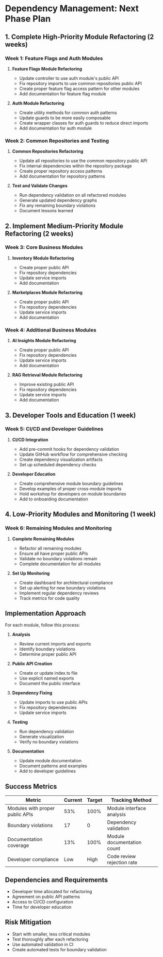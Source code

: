 # Dependency Management: Next Phase Plan

## 1. Complete High-Priority Module Refactoring (2 weeks)

### Week 1: Feature Flags and Auth Modules

1. **Feature Flags Module Refactoring**
   - Update controller to use auth module's public API
   - Fix repository imports to use common repositories public API
   - Create proper feature flag access pattern for other modules
   - Add documentation for feature flag module

2. **Auth Module Refactoring**
   - Create utility methods for common auth patterns
   - Update guards to be more easily composable
   - Create wrapper classes for auth guards to reduce direct imports
   - Add documentation for auth module

### Week 2: Common Repositories and Testing

1. **Common Repositories Refactoring**
   - Update all repositories to use the common repository public API
   - Fix internal dependencies within the repository package
   - Create proper repository access patterns
   - Add documentation for repository patterns

2. **Test and Validate Changes**
   - Run dependency validation on all refactored modules
   - Generate updated dependency graphs
   - Fix any remaining boundary violations
   - Document lessons learned

## 2. Implement Medium-Priority Module Refactoring (2 weeks)

### Week 3: Core Business Modules

1. **Inventory Module Refactoring**
   - Create proper public API
   - Fix repository dependencies
   - Update service imports
   - Add documentation

2. **Marketplaces Module Refactoring**
   - Create proper public API
   - Fix repository dependencies
   - Update service imports
   - Add documentation

### Week 4: Additional Business Modules

1. **AI Insights Module Refactoring**
   - Create proper public API
   - Fix repository dependencies
   - Update service imports
   - Add documentation

2. **RAG Retrieval Module Refactoring**
   - Improve existing public API
   - Fix repository dependencies
   - Update service imports
   - Add documentation

## 3. Developer Tools and Education (1 week)

### Week 5: CI/CD and Developer Guidelines

1. **CI/CD Integration**
   - Add pre-commit hooks for dependency validation
   - Update GitHub workflow for comprehensive checking
   - Create dependency visualization artifacts
   - Set up scheduled dependency checks

2. **Developer Education**
   - Create comprehensive module boundary guidelines
   - Develop examples of proper cross-module imports
   - Hold workshop for developers on module boundaries
   - Add to onboarding documentation

## 4. Low-Priority Modules and Monitoring (1 week)

### Week 6: Remaining Modules and Monitoring

1. **Complete Remaining Modules**
   - Refactor all remaining modules
   - Ensure all have proper public APIs
   - Validate no boundary violations remain
   - Complete documentation for all modules

2. **Set Up Monitoring**
   - Create dashboard for architectural compliance
   - Set up alerting for new boundary violations
   - Implement regular dependency reviews
   - Track metrics for code quality

## Implementation Approach

For each module, follow this process:

1. **Analysis**
   - Review current imports and exports
   - Identify boundary violations
   - Determine proper public API

2. **Public API Creation**
   - Create or update index.ts file
   - Use explicit named exports
   - Document the public interface

3. **Dependency Fixing**
   - Update imports to use public APIs
   - Fix repository dependencies
   - Update service imports

4. **Testing**
   - Run dependency validation
   - Generate visualization
   - Verify no boundary violations

5. **Documentation**
   - Update module documentation
   - Document patterns and examples
   - Add to developer guidelines

## Success Metrics

| Metric | Current | Target | Tracking Method |
|--------|---------|--------|-----------------|
| Modules with proper public APIs | 53% | 100% | Module interface analysis |
| Boundary violations | 17 | 0 | Dependency validation |
| Documentation coverage | 13% | 100% | Module documentation count |
| Developer compliance | Low | High | Code review rejection rate |

## Dependencies and Requirements

- Developer time allocated for refactoring
- Agreement on public API patterns
- Access to CI/CD configuration
- Time for developer education

## Risk Mitigation

- Start with smaller, less critical modules
- Test thoroughly after each refactoring
- Use automated validation in CI
- Create automated tests for boundary validation